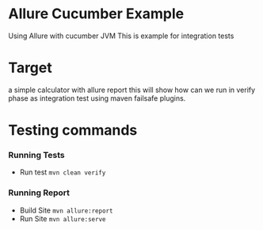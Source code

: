 # Allure Cucumber Example
Using Allure with cucumber JVM
This is example for integration tests

# Target 
a simple calculator with allure report
this will show how can we run in verify phase as integration test using maven failsafe plugins. 

# Testing commands

### Running Tests

- Run test ```mvn clean verify```

### Running Report
- Build Site ```mvn allure:report```
- Run Site ```mvn allure:serve```
